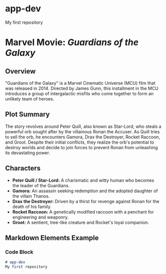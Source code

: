 # app-dev
My first repository
# Marvel Movie: *Guardians of the Galaxy*

## Overview
"Guardians of the Galaxy" is a Marvel Cinematic Universe (MCU) film that was released in 2014. Directed by James Gunn, this installment in the MCU introduces a group of intergalactic misfits who come together to form an unlikely team of heroes.

## Plot Summary
The story revolves around Peter Quill, also known as Star-Lord, who steals a powerful orb sought after by the villainous Ronan the Accuser. As Quill tries to sell the orb, he encounters Gamora, Drax the Destroyer, Rocket Raccoon, and Groot. Despite their initial conflicts, they realize the orb's potential to destroy worlds and decide to join forces to prevent Ronan from unleashing its devastating power.

## Characters
- **Peter Quill / Star-Lord:** A charismatic and witty human who becomes the leader of the Guardians.
- **Gamora:** An assassin seeking redemption and the adopted daughter of the villain Thanos.
- **Drax the Destroyer:** Driven by a thirst for revenge against Ronan for the death of his family.
- **Rocket Raccoon:** A genetically modified raccoon with a penchant for engineering and weaponry.
- **Groot:** A sentient, tree-like creature and Rocket's loyal companion.

## Markdown Elements Example
### Code Block
```markdown
# app-dev
My first repository
